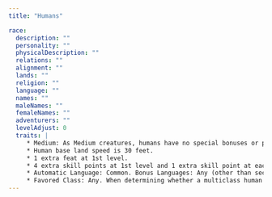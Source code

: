 ```yaml
---
title: "Humans"

race:
  description: ""
  personality: ""
  physicalDescription: ""
  relations: ""
  alignment: ""
  lands: ""
  religion: ""
  language: ""
  names: ""
  maleNames: ""
  femaleNames: ""
  adventurers: ""
  levelAdjust: 0
  traits: |
     * Medium: As Medium creatures, humans have no special bonuses or penalties due to their size.
     * Human base land speed is 30 feet.
     * 1 extra feat at 1st level.
     * 4 extra skill points at 1st level and 1 extra skill point at each additional level.
     * Automatic Language: Common. Bonus Languages: Any (other than secret languages, such as Druidic). See the Speak Language skill.
     * Favored Class: Any. When determining whether a multiclass human takes an experience point penalty, his or her highest-level class does not count.
---
```

